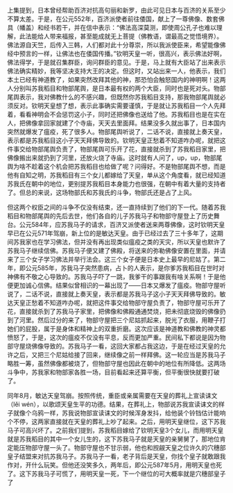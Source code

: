 上集提到，日本曾经帮助百济对抗高句丽和新罗，由此可见日本与百济的关系至少不算太差。于是，在公元552年，百济派使者前往倭国，献上了一尊佛像、数套佛具（幡盖）和经书若干，并在信中表示：“佛法高深莫测，即使周公孔子也难以理解，此法能给人带来福报，甚至能成就无上菩提（佛教语，谓最高之觉悟境界）。佛法源自天竺，后传入三韩，人们都对此十分尊崇，所以我派使臣来，希望能像佛经中预言的一样，让佛法也在倭国传播。”钦明天皇一听，很高兴，表示佛法好啊，佛法得学，于是就召集群臣，询问群臣的意见。于是，马上就有大臣站了出来表示佛法确实精妙，我等坚决支持大王的决定。但这时，又站出来一人，他表示，我们本土已经有神道教了，如果突然改拜其他的神，那恐怕会触怒国内的神明啊！这两人分别叫苏我稻目和物部尾舆，是日本最有权的两个大臣，同时也是死对头。物部尾舆表示，我对佛教什么的不感兴趣，但既然你苏我稻目支持，那我物部尾舆就必须反对。钦明天皇想了想，表示此事确实需要谨慎，于是就让苏我稻目一个人先拜着，看看神明会不会惩罚这小子，同时还把佛像也送给了他。苏我稻目也是在实在人，把佛像拿回家就建了个寺庙，天天去里面拜。结果没多久就出事了，日本国内突然就爆发了瘟疫，死了很多人。物部尾舆听说了，二话不说，直接就上奏天皇，表示都是苏我稻目这小子天天拜佛导致的。钦明天皇正愁着不知道咋办呢，就把这件事交给物部尾舆负责了，物部尾舆可乐开了花，直接就杀到了苏我稻目家里，把佛像搬出来就扔到了河里，还放火烧了寺庙。这时就有人问了，up，up，物部尾舆为啥不趁着这个机会把苏我稻目也给做了呢？问得好。不是物部尾舆不想，而是他有自知之明，苏我稻目有三个女儿都嫁给了天皇，单从这个角度看，就已经知道苏我氏在朝中的地位，更别提苏我稻目本身能力也很强，在朝中有着大量的支持者了。但总的来说，这场物部氏和苏我氏的斗争，物部氏还是占了上风。

但这两个权臣之间的斗争不仅没有结束，还一直持续到了他们的下一代。随着苏我稻目和物部尾舆的先后去世，他们各自的儿子苏我马子和物部守屋登上了历史舞台。公元584年，应苏我马子的请求，百济又派使者送来两尊佛像，这时钦明天皇早已在公元571年驾崩，新上位的是敏达天皇。由于已经过去了三十多年了，这期间苏我家也在学习佛法，但并没有再出现类似瘟疫之类的天灾，所以天皇也默许了苏我马子继续信佛。苏我马子便又建了佛殿，将送来的弥勒佛像安置在里面，并请来了三个女子学习佛法并举行法会。这三个女子便是日本史上最早的尼姑了。第二年，即公元585年，苏我马子突然患病，占卜的人表示，是你爹苏我稻目在世时对神佛有不敬之心导致的。苏我马子吓了一跳，我爹干的事跟我有啥关系啊！于是他便更加诚心信佛。结果似曾相识的一幕出现了——日本又爆发了瘟疫。物部守屋听说了，二话不说，直接就上奏天皇，表示都是苏我马子这小子天天拜佛导致的。敏达天皇正愁着不知道咋办呢，就把这件事交给物部守屋负责了，物部守屋可乐开了花，直接就杀到了苏我马子家里，把佛像和佛殿通通焚烧，把未彻底烧毁的佛像扔到了河里。然后过分的来了，物部守屋把三个尼姑抓起来，脱光了衣服，用鞭子打她们的屁股，属于是身体和精神上的双重折磨。这次应该是神道教和佛教的神灵都愤怒了，于是，这次的瘟疫不仅没有平息，反而更加严重。民间私下都说是因为物部守屋烧佛像导致的。苏我马子一看，这回大家都占我这边，于是在经过天皇的允许之后，又把三个尼姑给接了回来，继续像之前一样拜佛。这一轮应当是苏我马子略胜一筹，虽然佛像都被烧了，但物部守屋也因此在朝中的地位有所降低。这两场斗争中，苏我家和物部家各胜一场，目前看起来还算平衡，但平衡很快就要打破了。

同年8月，敏达天皇驾崩。按照传统，重臣或亲属需要在天皇的葬礼上宣读诔文（lěi wén），以歌颂天皇生平的功德。结果，在葬礼上，物部说苏我宣读诔文的样子就像个乌鸦一样，苏我说物部宣读诔文的时候浑身发抖，给他装个铃铛估计能响个不停，这两家直接就在天皇的葬礼上吵了起来。之后，用明天皇继位，这下苏我马子可高兴坏了。之前我们提到，苏我稻目嫁给了钦明天皇3个女儿，而用明天皇就是苏我稻目的其中一个女儿生的，这下苏我马子就是天皇的亲舅舅了，那地位肯定能压物部守屋一头了。物部守屋也不甘示弱，他也和觊觎天皇之位许久的穴穗部皇子结盟来对抗苏我马子。苏我马子一看，老子背后是天皇，你找个皇子就敢跟我作对，开什么玩笑。但他还没笑多久，两年后，即公元587年5月，用明天皇也死了。这下苏我马子可慌了，用明天皇一死，下一个继位的可大概率就是穴穗部皇子了

